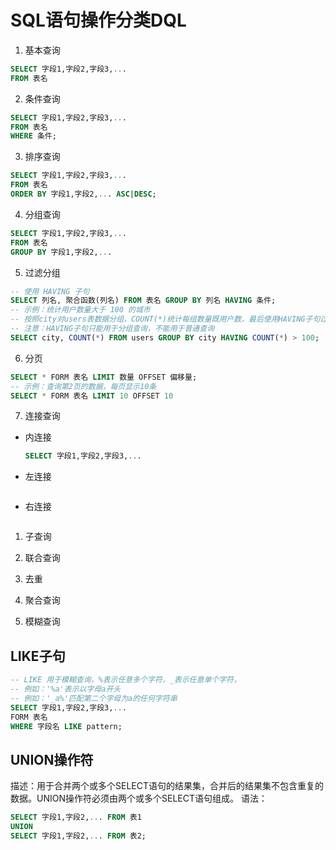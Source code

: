 # SQL语句操作分类DQL
1. 基本查询
```sql
SELECT 字段1,字段2,字段3,... 
FROM 表名 
```

2. 条件查询
```sql
SELECT 字段1,字段2,字段3,...
FROM 表名
WHERE 条件;
```

3. 排序查询
```sql
SELECT 字段1,字段2,字段3,...
FROM 表名
ORDER BY 字段1,字段2,... ASC|DESC;
```

4. 分组查询
```sql
SELECT 字段1,字段2,字段3,...
FROM 表名
GROUP BY 字段1,字段2,...
```

5. 过滤分组
```sql
-- 使用 HAVING 子句
SELECT 列名, 聚合函数(列名) FROM 表名 GROUP BY 列名 HAVING 条件;
-- 示例：统计用户数量大于 100 的城市
-- 按照city对users表数据分组，COUNT(*)统计每组数量既用户数，最后使用HAVING子句过滤用户数大于100的城市
-- 注意：HAVING子句只能用于分组查询，不能用于普通查询
SELECT city, COUNT(*) FROM users GROUP BY city HAVING COUNT(*) > 100;
```

6. 分页
```sql
SELECT * FORM 表名 LIMIT 数量 OFFSET 偏移量;
-- 示例：查询第2页的数据，每页显示10条
SELECT * FORM 表名 LIMIT 10 OFFSET 10
```

7. 连接查询
- 内连接
    ```sql
    SELECT 字段1,字段2,字段3,...
    ```

- 左连接
    ```sql

    ```
    
- 右连接
    ```sql

    ```

1. 子查询

2.  联合查询

3.  去重

4.  聚合查询

5.  模糊查询

<!-- SELECT既属于DML又属于DQL，因为它既涉及数据库操作，又涉及数据查询 -->
## LIKE子句
```sql
-- LIKE 用于模糊查询，%表示任意多个字符，_表示任意单个字符，
-- 例如：'%a'表示以字母a开头
-- 例如：'_a%'匹配第二个字母为a的任何字符串
SELECT 字段1,字段2,字段3,...
FORM 表名
WHERE 字段名 LIKE pattern;
```

## UNION操作符
描述：用于合并两个或多个SELECT语句的结果集，合并后的结果集不包含重复的数据。UNION操作符必须由两个或多个SELECT语句组成。
语法：
```sql
SELECT 字段1,字段2,... FROM 表1
UNION
SELECT 字段1,字段2,... FROM 表2;
```